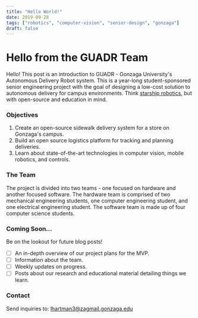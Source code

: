 ```yaml
---
title: "Hello World!"
date: 2019-09-28
tags: ["robotics", "computer-vision", "senior-design", "gonzaga"]
draft: false
---
```


# Hello from the GUADR Team

Hello! This post is an introduction to GUADR - Gonzaga University's Autonomous Delivery Robot system. This is a year-long student-sponsored senior engineering project with the goal of designing a low-cost solution to autonomous delivery for campus environments. Think [starship robotics](https://www.starship.xyz/), but with open-source and education in mind.

### Objectives

1. Create an open-source sidewalk delivery system for a store on Gonzaga's campus.
2. Build an open source logistics platform for tracking and planning deliveries.
3. Learn about state-of-the-art technologies in computer vision, mobile robotics, and controls.

### The Team
The project is divided into two teams - one focused on hardware and another focused software. The hardware team is comprised of two mechanical engineering students, one computer engineering student, and one electrical engineering student. The software team is made up of four computer science students.

### Coming Soon...
Be on the lookout for future blog posts!

- [ ] An in-depth overview of our project plans for the MVP.
- [ ] Information about the team.
- [ ] Weekly updates on progress.
- [ ] Posts about our research and educational material detailing things we learn. 

### Contact
Send inquiries to: 
<a href="mailto:lhartman3@zagmail.gonzaga.edu">lhartman3@<span style="display:none;">ignoreme-</span>zagmail.gonzaga.edu
